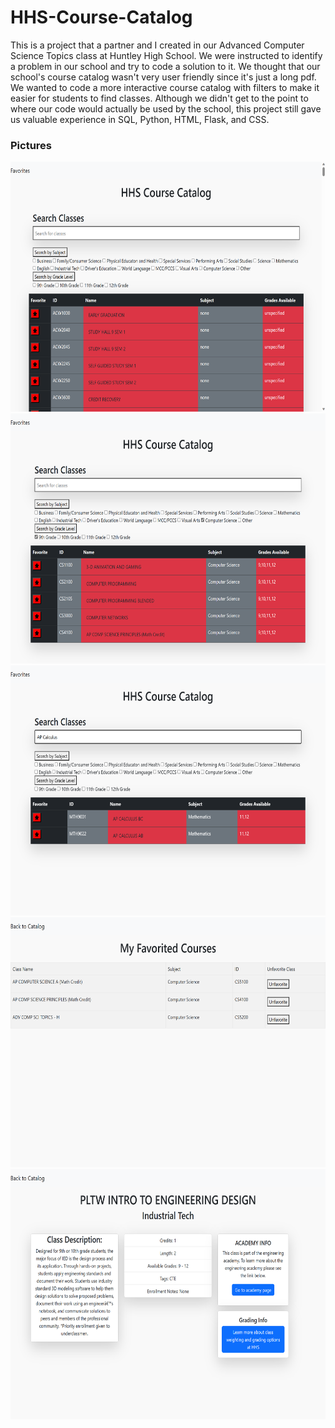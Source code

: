 # HHS-Course-Catalog

This is a project that a partner and I created in our Advanced Computer Science Topics class at Huntley High School. We were instructed to identify a problem in our school and try to code a solution to it. We thought that our school's course catalog wasn't very user friendly since it's just a long pdf. We wanted to code a more interactive course catalog with filters to make it easier for students to find classes. Although we didn't get to the point to where our code would actually be used by the school, this project still gave us valuable experience in SQL, Python, HTML, Flask, and CSS.

### Pictures

<img src="pic1.png" alt="Screenshot" width="600" height="400">
<img src="pic3.png" alt="Screenshot" width="600" height="400">
<img src="pic4.png" alt="Screenshot" width="600" height="400">
<img src="pic5.png" alt="Screenshot" width="600" height="400">
<img src="pic6.png" alt="Screenshot" width="600" height="400">
